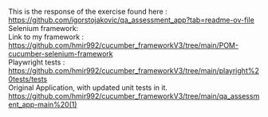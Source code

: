 This is the response of the exercise found here : https://github.com/igorstojakovic/qa_assessment_app?tab=readme-ov-file
 <br />
Selenium framework: 
 <br />
Link to my framework : https://github.com/hmir992/cucumber_frameworkV3/tree/main/POM-cucumber-selenium-framework
 <br />
Playwright tests : 
 <br />
https://github.com/hmir992/cucumber_frameworkV3/tree/main/playright%20tests/tests
 <br />
Original Application, with updated unit tests in it.
 <br />
https://github.com/hmir992/cucumber_frameworkV3/tree/main/qa_assessment_app-main%20(1)
 <br />
